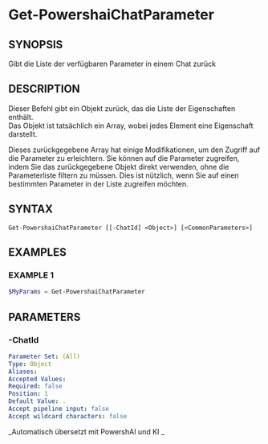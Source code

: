 ﻿---
external help file: powershai-help.xml
schema: 2.0.0
powershai: true
---

# Get-PowershaiChatParameter

## SYNOPSIS <!--!= @#Synop !-->
Gibt die Liste der verfügbaren Parameter in einem Chat zurück

## DESCRIPTION <!--!= @#Desc !-->
Dieser Befehl gibt ein Objekt zurück, das die Liste der Eigenschaften enthält.  
Das Objekt ist tatsächlich ein Array, wobei jedes Element eine Eigenschaft darstellt.  

Dieses zurückgegebene Array hat einige Modifikationen, um den Zugriff auf die Parameter zu erleichtern. 
Sie können auf die Parameter zugreifen, indem Sie das zurückgegebene Objekt direkt verwenden, ohne die Parameterliste filtern zu müssen.
Dies ist nützlich, wenn Sie auf einen bestimmten Parameter in der Liste zugreifen möchten.

## SYNTAX <!--!= @#Syntax !-->

```
Get-PowershaiChatParameter [[-ChatId] <Object>] [<CommonParameters>]
```

## EXAMPLES <!--!= @#Ex !-->

### EXAMPLE 1
```powershell
$MyParams = Get-PowershaiChatParameter
```


## PARAMETERS <!--!= @#Params !-->

### -ChatId

```yml
Parameter Set: (All)
Type: Object
Aliases: 
Accepted Values: 
Required: false
Position: 1
Default Value: .
Accept pipeline input: false
Accept wildcard characters: false
```


<!--PowershaiAiDocBlockStart-->
_Automatisch übersetzt mit PowershAI und KI 
_
<!--PowershaiAiDocBlockEnd-->
